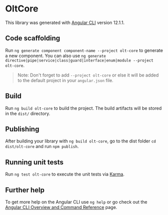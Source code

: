 # OltCore

This library was generated with [Angular CLI](https://github.com/angular/angular-cli) version 12.1.1.

## Code scaffolding

Run `ng generate component component-name --project olt-core` to generate a new component. You can also use `ng generate directive|pipe|service|class|guard|interface|enum|module --project olt-core`.
> Note: Don't forget to add `--project olt-core` or else it will be added to the default project in your `angular.json` file. 

## Build

Run `ng build olt-core` to build the project. The build artifacts will be stored in the `dist/` directory.

## Publishing

After building your library with `ng build olt-core`, go to the dist folder `cd dist/olt-core` and run `npm publish`.

## Running unit tests

Run `ng test olt-core` to execute the unit tests via [Karma](https://karma-runner.github.io).

## Further help

To get more help on the Angular CLI use `ng help` or go check out the [Angular CLI Overview and Command Reference](https://angular.io/cli) page.
